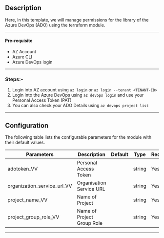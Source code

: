## Description

Here, In this template, we will manage permissions for the library of the Azure DevOps (ADO) using the terraform module. 

---

#### Pre-requisite

* AZ Account
* Azure CLI
* Azure DevOps login

---

### Steps:-
1. Login into AZ account using `az login` or `az login --tenant <TENANT-ID>`
2. Login into the Azure DevOps using `az devops login` and use your Personal Access Token (PAT)
3. You can also check your ADO Details using `az devops project list`


---
 
## Configuration

The following table lists the configurable parameters for the module with their default values.

| Parameters                         | Description                                        | Default | Type   | Required |
|------------------------------------|----------------------------------------------------|---------|--------|----------|
| adotoken_VV                        | Personal Access Token                              |         | string | Yes      |  
| organization_service_url_VV        | Organisation Service URL                           |         | string | Yes      |  
| project_name_VV                    | Name of Project                                    |         | string | Yes      |
| project_group_role_VV              | Name of Project Group Role                         |         | string | Yes      |


---